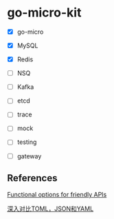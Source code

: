 # go-micro-kit
- [x] go-micro
- [x] MySQL
- [x] Redis
- [ ] NSQ
- [ ] Kafka
- [ ] etcd
- [ ] trace
- [ ] mock
- [ ] testing
- [ ] gateway


## References
[Functional options for friendly APIs](https://dave.cheney.net/2014/10/17/functional-options-for-friendly-apis)

[深入对比TOML，JSON和YAML](https://developer.aliyun.com/article/611301)
